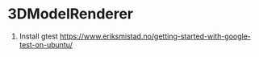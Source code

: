 # 3DModelRenderer
1. Install gtest https://www.eriksmistad.no/getting-started-with-google-test-on-ubuntu/